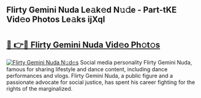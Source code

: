 ## Flirty Gemini Nuda Le𝚊k𝚎d N𝚞𝚍e - Part-tKE Vid𝚎o Photos Le𝚊ks ijXqI

# <h2><a href="http://fbfcxfv.evod.top/?m=Flirty+Gemini+Nuda">🔗 👉🔴 Flirty Gemini Nuda Vid𝚎o Ph𝚘t𝚘s</a></h2>

[![Flirty Gemini Nuda N𝚞d𝚎s](https://i.imgur.com/8V9OHl7.gif)](http://fbfcxfv.evod.top/?m=Flirty+Gemini+Nuda)
Social media personality Flirty Gemini Nuda, famous for sharing lifestyle and dance content, including dance performances and vlogs. Flirty Gemini Nuda, a public figure and a passionate advocate for social justice, has spent his career fighting for the rights of the marginalized. 
